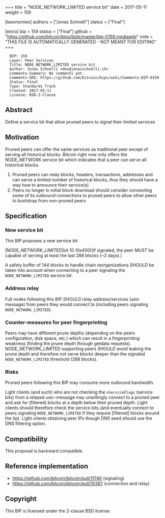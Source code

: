 
+++
title = "NODE_NETWORK_LIMITED service bit"
date = 2017-05-11
weight = 159

[taxonomies]
authors = ["Jonas Schnelli"]
status = ["Final"]

[extra]
bip = 159
status = ["Final"]
github = "https://github.com/bitcoin/bips/blob/master/bip-0159.mediawiki"
note = "THIS FILE IS AUTOMATICALLY GENERATED - NOT MEANT FOR EDITING"
+++

```
  BIP: 159
  Layer: Peer Services
  Title: NODE_NETWORK_LIMITED service bit
  Author: Jonas Schnelli <dev@jonasschnelli.ch>
  Comments-Summary: No comments yet.
  Comments-URI: https://github.com/bitcoin/bips/wiki/Comments:BIP-0159
  Status: Final
  Type: Standards Track
  Created: 2017-05-11
  License: BSD-2-Clause
```

<h2> Abstract </h2>


Define a service bit that allow pruned peers to signal their limited services

<h2>Motivation</h2>


Pruned peers can offer the same services as traditional peer except of serving all historical blocks.
Bitcoin right now only offers the NODE_NETWORK service bit which indicates that a peer can serve
all historical blocks.
1.  Pruned peers can relay blocks, headers, transactions, addresses and can serve a limited number of historical blocks, thus they should have a way how to announce their service(s)
1.  Peers no longer in initial block download should consider connecting some of its outbound connections to pruned peers to allow other peers to bootstrap from non-pruned peers


<h2> Specification </h2>


<h3> New service bit </h3>


This BIP proposes a new service bit


|NODE_NETWORK_LIMITED|bit 10 (0x400)|If signaled, the peer <I>MUST</I> be capable of serving at least the last 288 blocks (~2 days).|


A safety buffer of 144 blocks to handle chain reorganizations <I>SHOULD</I> be taken into account when connecting to a peer signaling the `NODE_NETWORK_LIMITED` service bit.

<h3> Address relay </h3>


Full nodes following this BIP <I>SHOULD</I> relay address/services (`addr` message) from peers they would connect to (including peers signaling `NODE_NETWORK_LIMITED`).

<h3> Counter-measures for peer fingerprinting </h3>


Peers may have different prune depths (depending on the peers configuration, disk space, etc.) which can result in a fingerprinting weakness (finding the prune depth through getdata requests). NODE_NETWORK_LIMITED supporting peers <I>SHOULD</I> avoid leaking the prune depth and therefore not serve blocks deeper than the signaled `NODE_NETWORK_LIMITED` threshold (288 blocks).

<h3> Risks </h3>


Pruned peers following this BIP may consume more outbound bandwidth.

Light clients (and such) who are not checking the `nServiceFlags` (service bits) from a relayed `addr`-message may unwillingly connect to a pruned peer and ask for (filtered) blocks at a depth below their pruned depth. Light clients should therefore check the service bits (and eventually connect to peers signaling `NODE_NETWORK_LIMITED` if they require [filtered] blocks around the tip). Light clients obtaining peer IPs though DNS seed should use the DNS filtering option.

<h2> Compatibility </h2>


This proposal is backward compatible.

<h2> Reference implementation </h2>


*  https://github.com/bitcoin/bitcoin/pull/11740 (signaling)
*  https://github.com/bitcoin/bitcoin/pull/10387 (connection and relay)


<h2> Copyright </h2>


This BIP is licensed under the 2-clause BSD license.
